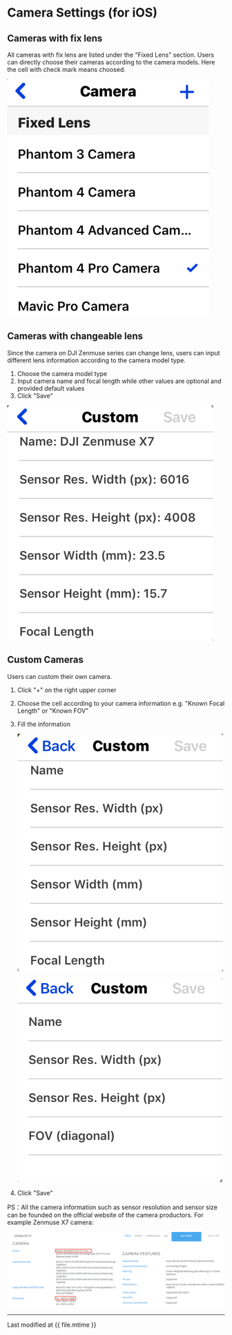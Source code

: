 # Camera Settings (for iOS)

## Cameras with fix lens

All cameras with fix lens are listed under the "Fixed Lens" section. Users can directly choose their cameras according to the camera models. Here the cell with check mark means choosed.

![fixlens](../../assets/fix-en.jpg)

## Cameras with changeable lens

Since the camera on DJI Zenmuse series can change lens, users can input different lens information according to the camera model type.

1. Choose the camera model type
2. Input camera name and focal length while other values are optional and provided default values
3. Click "Save"

![](../../assets/x7-en.jpg)


## Custom Cameras
Users can custom their own camera.

1. Click "+" on the right upper corner
2. Choose the cell according to your camera information e.g. "Known Focal Length" or "Known FOV"
3. Fill the information

	![focal](../../assets/focal-en.jpg)

	![fov](../../assets/fov-en.jpg)

4. Click "Save"

PS：All the camera information such as sensor resolution and sensor size can be founded on the official website of the camera productors. For example Zenmuse X7 camera:

![x7](../../assets/x7para-en.png)

---

Last modified at {{ file.mtime }}